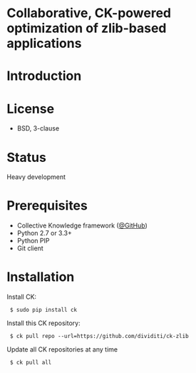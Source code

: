 Collaborative, CK-powered optimization of zlib-based applications
=================================================================

Introduction
============

License
=======
* BSD, 3-clause 

Status
======
Heavy development

Prerequisites
=============
* Collective Knowledge framework ([@GitHub](http://github.com/ctuning/ck))
* Python 2.7 or 3.3+
* Python PIP
* Git client

Installation
============
Install CK:

```
 $ sudo pip install ck
```

Install this CK repository:

```
 $ ck pull repo --url=https://github.com/dividiti/ck-zlib
```

Update all CK repositories at any time
```
 $ ck pull all
```
